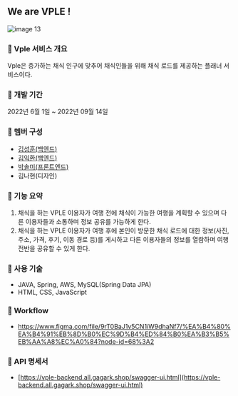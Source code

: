 ## We are VPLE !
![image 13](https://user-images.githubusercontent.com/68368617/189646237-02f526b6-51d1-4586-91ba-6da86c83d498.png)


### 🥬 Vple 서비스 개요

Vple은 증가하는 채식 인구에 맞추어 채식인들을 위해 채식 로드를 제공하는 플래너 서비스이다.

### 🥕 개발 기간 
2022년 6월 1일 ~ 2022년 09월 14일  

### 🥗 멤버 구성
- [김성훈(백엔드)](https://github.com/kimsh2948)
- [김익환(백엔드)](https://github.com/dlrghks2090)
- [박솔미(프론트엔드)](https://github.com/Parksolmi)
- 김나현(디자인)


### 🥦 기능 요약
1. 채식을 하는 VPLE 이용자가 여행 전에 채식이 가능한 여행을 계획할 수 있으며 다른 이용자들과 소통하며 정보 공유를 가능하게 한다.
2. 채식을 하는 VPLE 이용자가 여행 후에 본인이 방문한 채식 로드에 대한 정보(사진, 주소, 가격, 후기, 이동 경로 등)를 게시하고 다른 이용자들의 정보를 열람하며 여행 전반을 공유할 수 있게 한다. 


### 🍅 사용 기술
- JAVA, Spring, AWS, MySQL(Spring Data JPA) 
- HTML, CSS, JavaScript

### 🌽 Workflow
- https://www.figma.com/file/9rT0BaJ1v5CN1iW9dhaNf7/%EA%B4%80%EA%B4%91%EB%8D%B0%EC%9D%B4%ED%84%B0%EA%B3%B5%EB%AA%A8%EC%A0%84?node-id=68%3A2

 
### 🥑 API 명세서
- [https://vple-backend.all.gagark.shop/swagger-ui.html](https://vple-backend.all.gagark.shop/swagger-ui.html)
